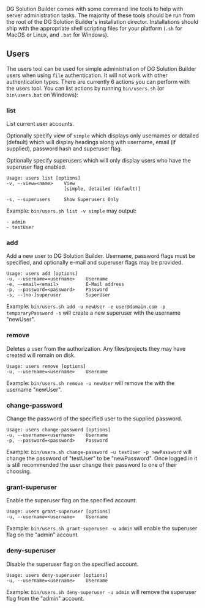 DG Solution Builder comes with some command line tools to help with server administration tasks. The majority of these tools should be run from the root of the DG Solution Builder's installation director. Installations should ship with the appropriate shell scripting files for your platform (`.sh` for MacOS or Linux, and `.bat` for Windows).

## Users

The users tool can be used for simple administration of DG Solution Builder users when using `file` authentication. It will not work with other authentication types. There are currently 6 actions you can perform with the users tool. You can list actions by running `bin/users.sh` (or `bin\users.bat` on Windows):

### list

List current user accounts. 

Optionally specify view of `simple` which displays only usernames or detailed (default) which will display headings along with username, email (if supplied), password hash and superuser flag.

Optionally specify superusers which will only display users who have the superuser flag enabled. 

```
Usage: users list [options]
-v, --view=<name>    View
                     [simple, detailed (default)]

-s, --superusers     Show Superusers Only
```

Example:
`bin/users.sh list -v simple` may output:
```
- admin
- testUser
```

### add

Add a new user to DG Solution Builder. Username, password flags must be specified, and optionally e-mail and superuser flags may be provided.

```
Usage: users add [options]
-u, --username=<username>    Username
-e, --email=<email>          E-Mail address
-p, --password=<password>    Password
-s, --[no-]superuser         SuperUser
```

Example:
`bin/users.sh add -u newUser -e user@domain.com -p temporaryPassword -s` will create a new superuser with the username "newUser".

### remove

Deletes a user from the authorization. Any files/projects they may have created will remain on disk.

```
Usage: users remove [options]
-u, --username=<username>    Username
```

Example: `bin/users.sh remove -u newUser` will remove the with the username "newUser".

### change-password

Change the password of the specified user to the supplied password.

```
Usage: users change-password [options]
-u, --username=<username>    Username
-p, --password=<password>    Password
```

Example: `bin/users.sh change-password -u testUser -p newPassword` will change the password of "testUser" to be "newPassword". Once logged in it is still recommended the user change their password to one of their choosing.

### grant-superuser

Enable the superuser flag on the specified account.

```
Usage: users grant-superuser [options]
-u, --username=<username>    Username
```

Example: `bin/users.sh grant-superuser -u admin` will enable the superuser flag on the "admin" account.

### deny-superuser

Disable the superuser flag on the specified account.

```
Usage: users deny-superuser [options]
-u, --username=<username>    Username
```

Example: `bin/users.sh deny-superuser -u admin` will remove the superuser flag from the "admin" account.